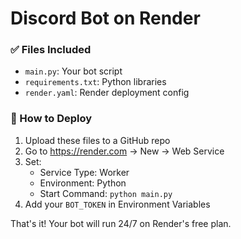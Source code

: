 # Discord Bot on Render

### ✅ Files Included
- `main.py`: Your bot script
- `requirements.txt`: Python libraries
- `render.yaml`: Render deployment config

### 🚀 How to Deploy
1. Upload these files to a GitHub repo
2. Go to https://render.com → New → Web Service
3. Set:
   - Service Type: Worker
   - Environment: Python
   - Start Command: `python main.py`
4. Add your `BOT_TOKEN` in Environment Variables

That's it! Your bot will run 24/7 on Render's free plan.
